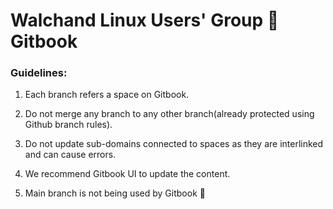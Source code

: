 # Walchand Linux Users' Group 🤝 Gitbook

### Guidelines:

1. Each branch refers a space on Gitbook.

2. Do not merge any branch to any other branch(already protected using Github branch rules).

3. Do not update sub-domains connected to spaces as they are interlinked and can cause errors.

4. We recommend Gitbook UI to update the content. 

5. Main branch is not being used by Gitbook 🎉 